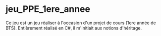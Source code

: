 # jeu_PPE_1ere_annee
Ce jeu est un jeu réaliser à l'occasion d'un projet de cours (1ere année de BTS). Entièrement réalisé en C#, il m'initiait aux notions d'héritage.
